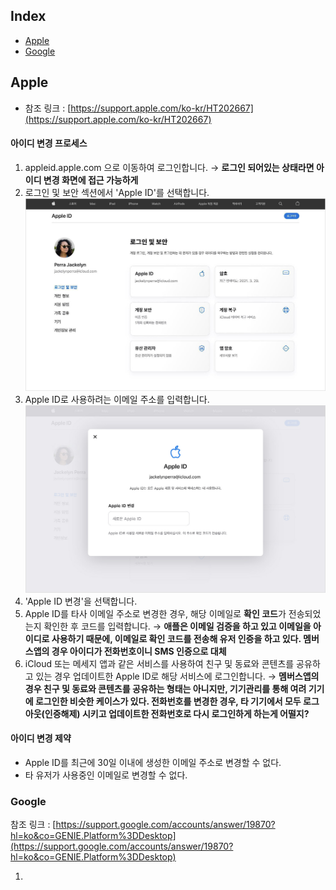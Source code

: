 ## Index
- [Apple](#Apple)
- [Google](#Google)


## Apple
- 참조 링크 : [https://support.apple.com/ko-kr/HT202667](https://support.apple.com/ko-kr/HT202667)

#### 아이디 변경 프로세스
1. appleid.apple.com 으로 이동하여 로그인합니다. → **로그인 되어있는 상태라면 아이디 변경 화면에 접근 가능하게**
2. 로그인 및 보안 섹션에서 'Apple ID'를 선택합니다. 
![](attachments/Pasted%20image%2020221228114723.png)
3. Apple ID로 사용하려는 이메일 주소를 입력합니다.
![](attachments/Pasted%20image%2020221228114744.png)
4. 'Apple ID 변경'을 선택합니다.
5. Apple ID를 타사 이메일 주소로 변경한 경우, 해당 이메일로 **확인 코드**가 전송되었는지 확인한 후 코드를 입력합니다. → **애플은 이메일 검증을 하고 있고 이메일을 아이디로 사용하기 때문에, 이메일로 확인 코드를 전송해 유저 인증을 하고 있다. 멤버스앱의 경우 아이디가 전화번호이니 SMS 인증으로 대체**
6. iCloud 또는 메세지 앱과 같은 서비스를 사용하여 친구 및 동료와 콘텐츠를 공유하고 있는 경우 업데이트한 Apple ID로 해당 서비스에 로그인합니다. → **멤버스앱의 경우 친구 및 동료와 콘텐츠를 공유하는 형태는 아니지만, 기기관리를 통해 여려 기기에 로그인한 비슷한 케이스가 있다. 전화번호를 변경한 경우, 타 기기에서 모두 로그아웃(인증해제) 시키고 업데이트한 전화번호로 다시 로그인하게 하는게 어떨지?**

#### 아이디 변경 제약
- Apple ID를 최근에 30일 이내에 생성한 이메일 주소로 변경할 수 없다.
- 타 유저가 사용중인 이메일로 변경할 수 없다.


### Google

참조 링크 : [https://support.google.com/accounts/answer/19870?hl=ko&co=GENIE.Platform%3DDesktop](https://support.google.com/accounts/answer/19870?hl=ko&co=GENIE.Platform%3DDesktop)

1. 